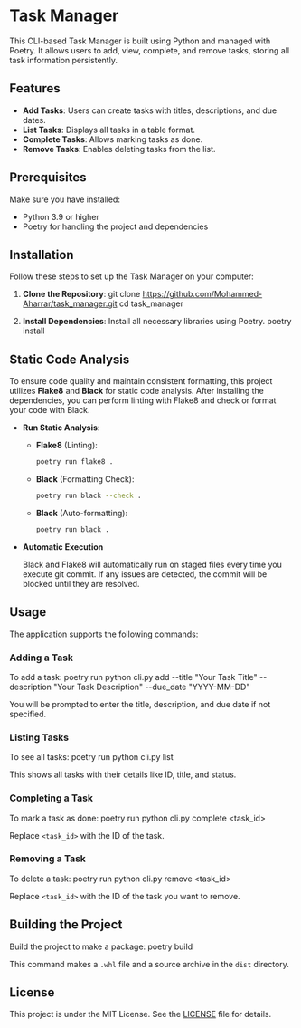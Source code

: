 # Task Manager

This CLI-based Task Manager is built using Python and managed with Poetry. It allows users to add, view, complete, and remove tasks, storing all task information persistently.

## Features

- **Add Tasks**: Users can create tasks with titles, descriptions, and due dates.
- **List Tasks**: Displays all tasks in a table format.
- **Complete Tasks**: Allows marking tasks as done.
- **Remove Tasks**: Enables deleting tasks from the list.

## Prerequisites

Make sure you have installed:
- Python 3.9 or higher
- Poetry for handling the project and dependencies

## Installation

Follow these steps to set up the Task Manager on your computer:

1. **Clone the Repository**:
git clone https://github.com/Mohammed-Aharrar/task_manager.git
cd task_manager




2. **Install Dependencies**:
Install all necessary libraries using Poetry.
poetry install



## Static Code Analysis

To ensure code quality and maintain consistent formatting, this project utilizes **Flake8** and **Black** for static code analysis. After installing the dependencies, you can perform linting with Flake8 and check or format your code with Black.

- **Run Static Analysis**:
  - **Flake8** (Linting):
    ```bash
    poetry run flake8 .
    ```

  - **Black** (Formatting Check):
    ```bash
    poetry run black --check .
    ```

  - **Black** (Auto-formatting):
    ```bash
    poetry run black .
    ```
- **Automatic Execution**

    Black and Flake8 will automatically run on staged files every time you execute git commit. If any issues are detected, the commit will be blocked until they are resolved.

## Usage

The application supports the following commands:

### Adding a Task

To add a task:
poetry run python cli.py add --title "Your Task Title" --description "Your Task Description" --due_date "YYYY-MM-DD"



You will be prompted to enter the title, description, and due date if not specified.

### Listing Tasks

To see all tasks:
poetry run python cli.py list



This shows all tasks with their details like ID, title, and status.

### Completing a Task

To mark a task as done:
poetry run python cli.py complete <task_id>



Replace `<task_id>` with the ID of the task.

### Removing a Task

To delete a task:
poetry run python cli.py remove <task_id>


Replace `<task_id>` with the ID of the task you want to remove.

## Building the Project

Build the project to make a package:
poetry build



This command makes a `.whl` file and a source archive in the `dist` directory.

## License

This project is under the MIT License. See the [LICENSE](LICENSE) file for details.
